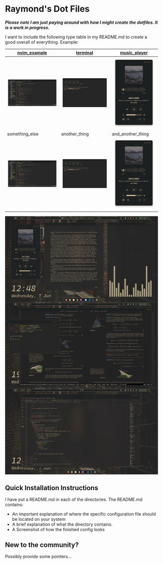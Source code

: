 # Raymond's Dot Files

***Please note I am just paying around with how I might create the dotfiles. It is a work in progress.***

I want to include the following type table in my README.md to create a good overall of everything.
Example:

|[nvim_example](other/nvim_setup)|[terminal](terminal_setup)|[music_player](other/music_player)|
|--|--|--|
|![img](previews/nvim_example.png)|![img](previews/terminal_example.png)|![img](previews/music_player_example_01.png)|
|something_else|another_thing|and_another_thing|
|![img](previews/nvim_example.png)|![img](previews/terminal_example.png)|![img](previews/music_player_example_01.png)|


![preview](previews/Preview.png)

## Quick Installation Instructions
I have put a README.md in each of the directories. 
The README.md contains:
- An important explanation of where the specific configuration file should be 
located on your system
- A brief explanation of what the directory contains.
- A Screenshot of how the finished config looks

## New to the community?
Possibly provide some pointers...
